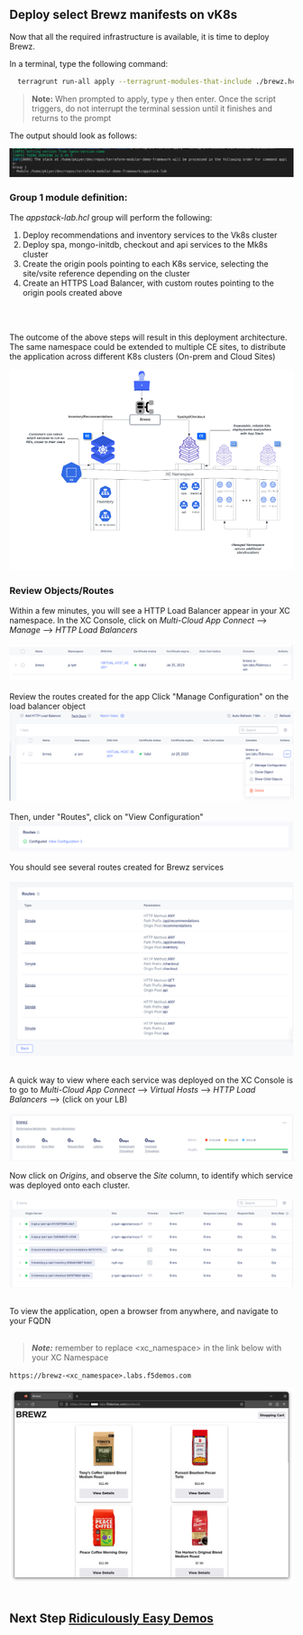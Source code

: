 ## Deploy select Brewz manifests on vK8s

Now that all the required infrastructure is available, it is time to deploy Brewz.

In a terminal, type the following command:

  ```bash
    terragrunt run-all apply --terragrunt-modules-that-include ./brewz.hcl
   ```

  > **Note:** When prompted to apply, type `y` then enter. Once the script triggers, do not interrupt the terminal session until it finishes and returns to the prompt

The output should look as follows:

![](/images/brewz-group.png)

### Group 1 module definition:

The *appstack-lab.hcl* group will perform the following:
1) Deploy recommendations and inventory services to the Vk8s cluster
2) Deploy spa, mongo-initdb, checkout and api services to the Mk8s cluster
3) Create the origin pools pointing to each K8s service, selecting the site/vsite reference depending on the cluster
4) Create an HTTPS Load Balancer, with custom routes pointing to the origin pools created above
<br/>
<br/>

The outcome of the above steps will result in this deployment architecture. The same namespace could be extended to multiple CE sites, to distribute the application across different K8s clusters (On-prem and Cloud Sites)

![](./images/brewz-arch.png)



### Review Objects/Routes

Within a few minutes, you will see a HTTP Load Balancer appear in your XC namespace. In the XC Console, click on *Multi-Cloud App Connect* --> *Manage* --> *HTTP Load Balancers*
<br/>
<br/>
![](./images/lb-object.png)
<br/>
<br/>
Review the routes created for the app
Click "Manage Configuration" on the load balancer object
![](./images/lb-manage.png)
<br/>
<br/>
Then, under "Routes", click on "View Configuration"
![](./images/routes-view-conf.png)
<br/>
<br/>
You should see several routes created for Brewz services
<br/>
<br/>
![](./images/lb-routes.png)
<br/>
<br/>

A quick way to view where each service was deployed on the XC Console is to go to *Multi-Cloud App Connect* --> *Virtual Hosts* --> *HTTP Load Balancers* --> (click on your LB)
<br/>
<br/>
![](./images/lb-view.png)


Now click on *Origins*, and observe the *Site* column, to identify which service was deployed onto each cluster.
<br/>
<br/>
![](./images/lb-origins-locations.png)
<br/>
<br/>

To view the application, open a browser from anywhere, and navigate to your FQDN
<br/>
<br/>
> ***Note:*** remember to replace <xc_namespace> in the link below with your XC Namespace

`https://brewz-<xc_namespace>.labs.f5demos.com`
<br/>

![](./images/brewz-web.png)
<br/>
<br/>

## Next Step  [Ridiculously Easy Demos](lab_1.4.md)
